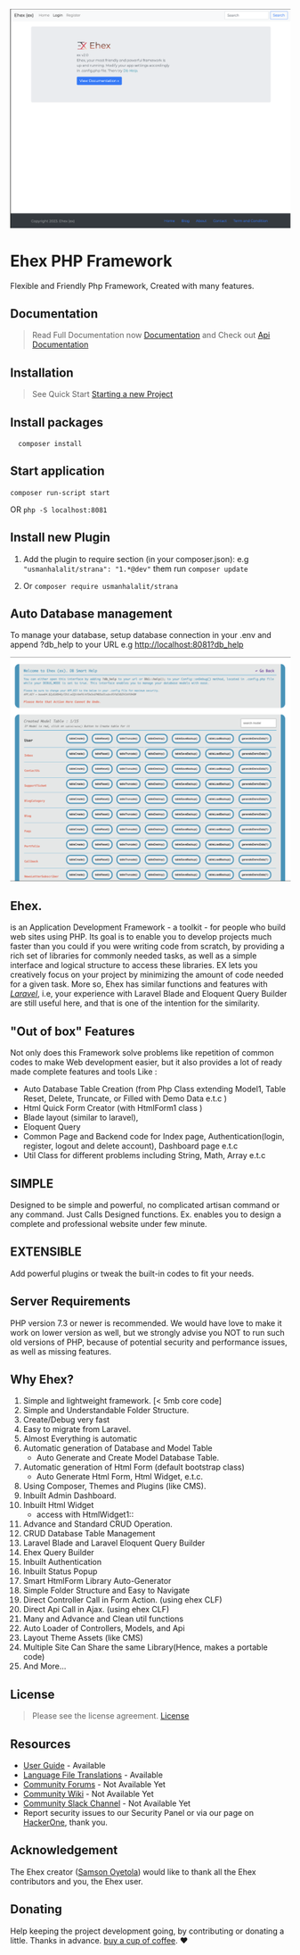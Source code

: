 
![Database Management](assets/images/app.png)

# Ehex PHP Framework
Flexible and Friendly Php Framework, Created with many features.

## Documentation
> Read Full Documentation now  [Documentation](https://ehexphp.github.io/ehex-docs/#/)  and Check out  [Api Documentation](https://ehexphp.github.io/ehex-docs-api/ ':include :type=iframe width=100% height=800px')

## Installation
> See Quick Start [Starting a new Project](https://ehexphp.github.io/ehex-docs/#/Starting%20a%20new%20Project)

## Install packages
```shell
  composer install
```

## Start application
```shell
composer run-script start
```
OR `php -S localhost:8081`


## Install new Plugin
1. Add the plugin to require section (in your composer.json):
   e.g `"usmanhalalit/strana": "1.*@dev"`
    them run `composer update`

2. Or `composer require usmanhalalit/strana`

## Auto Database management
To manage your database, setup database connection in your .env and
append ?db_help to your URL e.g [http://localhost:8081?db_help](http://localhost:8081?db_help)

![Database Management](assets/images/app-management.png)

## Ehex.
is an Application Development Framework - a toolkit - for people who build web sites using PHP. Its goal is to enable you to develop projects much faster than you could if you were writing code from scratch, by providing a rich set of libraries for commonly needed tasks, as well as a simple interface and logical structure to access these libraries. EX lets you creatively focus on your project by minimizing the amount of code needed for a given task.
More so, Ehex has similar functions and features with [_Laravel_](https://laravel.com),
i.e, your experience with Laravel Blade and Eloquent Query Builder are still useful here,
and that is one of the intention for the similarity.

## "Out of box" Features
Not only does this Framework solve problems like repetition of common codes to make Web development easier, but it also provides a lot of ready made complete features and tools Like :

* Auto Database Table Creation (from Php Class extending Model1, Table Reset, Delete, Truncate, or Filled with Demo Data e.t.c )
* Html Quick Form Creator (with HtmlForm1 class )
* Blade layout (similar to laravel),
* Eloquent Query
* Common Page and Backend code for Index page, Authentication(login, register, logout and delete account), Dashboard page e.t.c
* Util Class for different problems including String, Math, Array e.t.c

## SIMPLE
Designed to be simple and powerful, no complicated artisan command or any command. Just Calls Designed functions. Ex. enables you to design a complete and professional website under few minute.

## EXTENSIBLE
Add powerful plugins or tweak the built-in codes to fit your needs.

## Server Requirements
PHP version 7.3 or newer is recommended.
We would have love to make it work on lower version as well, but we strongly advise you NOT to run such old versions of PHP, because of potential security and performance issues, as well as missing features.

## Why Ehex?
1. Simple and lightweight framework. [< 5mb core code]
1. Simple and Understandable Folder Structure.
1. Create/Debug very fast
1. Easy to migrate from Laravel.
1. Almost Everything is automatic
1. Automatic generation of Database and Model Table
    -  Auto Generate and Create Model Database Table.
1. Automatic generation of Html Form (default bootstrap class)
    - Auto Generate Html Form, Html Widget, e.t.c.
1. Using Composer, Themes and Plugins (like CMS).
1. Inbuilt Admin Dashboard.
1. Inbuilt Html Widget
    - access with HtmlWidget1::
1. Advance and Standard CRUD Operation.
1. CRUD Database Table Management
1. Laravel Blade and Laravel Eloquent Query Builder
1. Ehex Query Builder
1. Inbuilt Authentication
1. Inbuilt Status Popup
1. Smart HtmlForm Library Auto-Generator
1. Simple Folder Structure and Easy to Navigate
1. Direct Controller Call in Form Action. (using ehex CLF)
1. Direct Api Call in Ajax. (using ehex CLF)
1. Many and Advance and Clean util functions
1. Auto Loader of Controllers, Models, and Api
1. Layout Theme Assets (like CMS)
1. Multiple Site Can Share the same Library(Hence, makes a portable code)
1. And More...

## License
> Please see the license agreement. [License](https://github.com/ehexphp/ehex-framework/blob/master/LICENSE)

## Resources
- [User Guide](/) - Available
- [Language File Translations](/) - Available
- [Community Forums](/) - Not Available Yet
- [Community Wiki](/) - Not Available Yet
- [Community Slack Channel](/) - Not Available Yet
- Report security issues to our Security Panel or via our page on [HackerOne](https://hackerone.com/ehex), thank you.

## Acknowledgement
The Ehex creator ([Samson Oyetola](https://github.com/samtax01)) would like to thank all the Ehex contributors and you, the Ehex user.

## Donating
Help keeping the project development going, by contributing or donating a little. Thanks in advance.
[buy a cup of coffee](https://www.patreon.com/samtax01). :heart: